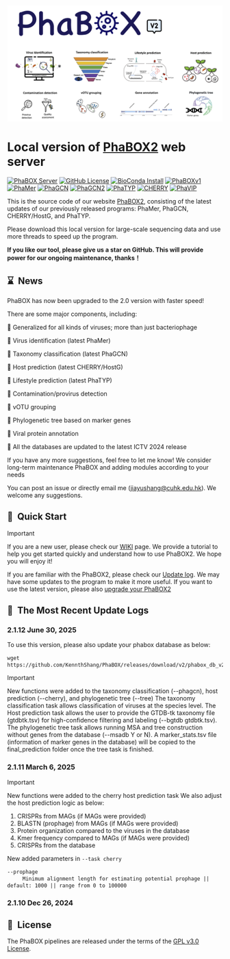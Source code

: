 <img src='imgs/logo.jpg'>


# Local version of [PhaBOX2](https://phage.ee.cityu.edu.hk) web server

[![PhaBOX Server](https://img.shields.io/badge/PhaBOX-Webserver-brightgreen)](http://phage.ee.cityu.edu.hk/)
[![GitHub License](https://img.shields.io/github/license/KennthShang/PhaBOX)](https://github.com/KennthShang/PhaBOX/blob/main/LICENSE)
[![BioConda Install](https://img.shields.io/conda/dn/bioconda/phabox.svg?style=flag&label=BioConda%20install)](https://anaconda.org/bioconda/phabox) 
[![PhaBOXv1](https://img.shields.io/static/v1.svg?label=PhaBOX_v1&message=bioadv/vbad101&color=blue)](https://doi.org/10.1093/bioadv/vbad101)
[![PhaMer](https://img.shields.io/static/v1.svg?label=PhaMer&message=bib/bbac258&color=blue)](https://doi.org/10.1093/bib/bbac258)
[![PhaGCN](https://img.shields.io/static/v1.svg?label=PhaGCN&message=bioinformatics/btab293&color=blue)](https://doi.org/10.1093/bioinformatics/btab293)
[![PhaGCN2](https://img.shields.io/static/v1.svg?label=PhaGCN2&message=bib/bbac505&color=blue)](https://doi.org/10.1093/bioinformatics/btab293)
[![PhaTYP](https://img.shields.io/static/v1.svg?label=PhaTYP&message=bib/bbac487&color=blue)](https://doi.org/10.1093/bib/bbac487)
[![CHERRY](https://img.shields.io/static/v1.svg?label=CHERRY&message=bib/bbac182&color=blue)](https://doi.org/10.1093/bib/bbac182)
[![PhaVIP](https://img.shields.io/static/v1.svg?label=PhaVIP&message=bioinformatics/btad229&color=blue)](https://doi.org/10.1093/bioinformatics/btad229)

This is the source code of our website [PhaBOX2](https://phage.ee.cityu.edu.hk), consisting of the latest updates of our previously released programs: PhaMer, PhaGCN, CHERRY/HostG, and PhaTYP.

Please download this local version for large-scale sequencing data and use more threads to speed up the program.

**If you like our tool, please give us a star on GitHub. This will provide power for our ongoing maintenance, thanks！**

<a name="news"></a>
## ⌛️&nbsp; News

PhaBOX has now been upgraded to the 2.0 version with faster speed!

There are some major components, including:

  🎉 Generalized for all kinds of viruses; more than just bacteriophage

  🎉 Virus identification (latest PhaMer)

  🎉 Taxonomy classification (latest PhaGCN)

  🎉 Host prediction (latest CHERRY/HostG)

  🎉 Lifestyle prediction (latest PhaTYP)

  🎉 Contamination/provirus detection

  🎉 vOTU grouping

  🎉 Phylogenetic tree based on marker genes

  🎉 Viral protein annotation

  🎉 All the databases are updated to the latest ICTV 2024 release

If you have any more suggestions, feel free to let me know! We consider long-term maintenance PhaBOX and adding modules according to your needs


You can post an issue or directly email me (jiayushang@cuhk.edu.hk). We welcome any suggestions.

<a name="quick"></a>
## 🚀&nbsp; Quick Start
> [!IMPORTANT]
> If you are a new user, please check our [WIKI](https://github.com/KennthShang/PhaBOX/wiki) page. We provide a tutorial to help you get started quickly and understand how to use PhaBOX2. We hope you will enjoy it!

If you are familiar with the PhaBOX2, please check our [Update log](https://github.com/KennthShang/PhaBOX/wiki/Update-logs). We may have some updates to the program to make it more useful. If you want to use the latest version, please also [upgrade your PhaBOX2](https://github.com/KennthShang/PhaBOX/wiki#upgrading-phabox)


## 🚀&nbsp; The Most Recent Update Logs
### 2.1.12 June 30, 2025
To use this version, please also update your phabox database as below:
```
wget https://github.com/KennthShang/PhaBOX/releases/download/v2/phabox_db_v2_1.zip
```

> [!IMPORTANT]
>  New functions were added to the taxonomy classification (--phagcn), host prediction (--cherry), and phylogenetic tree (--tree)
>  The taxonomy classification task allows classification of viruses at the species level.
>  The Host prediction task allows the user to provide the GTDB-tk taxonomy file (gtdbtk.tsv) for high-confidence filtering and labeling (--bgtdb gtdbtk.tsv).
>  The phylogenetic tree task allows running MSA and tree construction without genes from the database (--msadb Y or N).
>  A marker_stats.tsv file (information of marker genes in the database) will be copied to the final_prediction folder once the tree task is finished.


### 2.1.11 March 6, 2025

> [!IMPORTANT]
> New functions were added to the cherry host prediction task
> We also adjust the host prediction logic as below:
> 1. CRISPRs from MAGs (if MAGs were provided)
> 2. BLASTN (prophage) from MAGs (if MAGs were provided)
> 3. Protein organization compared to the viruses in the database
> 4. Kmer frequency compared to MAGs (if MAGs were provided)
> 5. CRISPRs from the database


New added parameters in `--task cherry`
```
--prophage
     Minimum alignment length for estimating potential prophage || default: 1000 || range from 0 to 100000
```


### 2.1.10 Dec 26, 2024

<a name="license"></a>

## 📘&nbsp; License
The PhaBOX pipelines are released under the terms of the [GPL v3.0 License](https://github.com/KennthShang/PhaBOX?tab=GPL-3.0-1-ov-file).

